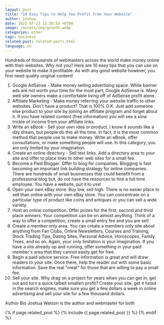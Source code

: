 ```yaml
---
layout: post
title: "10 Easy Tips to Help You Profit From Your Website"
author: joshua
date: 2022-07-23 12:20:53 +0700
image: /assets/img/growth.webp
categories: other
tags: business
related_post: related-posts.html
language: en
---
```

Hundreds of thousands of webmasters across the world make money online with their websites. Why not you? Here are 10 easy tips that you can use on your website to make it profitable. As with any good website however, you first need quality original content!

1. Google AdSense - Make money selling advertising space. While banner ads are not worth your time for the most part, Google AdSense is. Many web site owners make a comfortable living off of AdSense profit alone. 
2. Affiliate Marketing - Make money referring your website traffic to other websites. Don't have a product? That is 100% O.K.  Just add someone else product to your site by joining an affiliate program and forget about it. If you have related content (free information) you will see a slow trickle of income from your affiliate links.
3. Write an eBook - Sell your own idea or product. I know it sounds like a day dream, but people do this all the time. In fact, it is the most common method that people use to make money. Write an eBook, offer consultations, or make something people will use. In this category, you are only limited by your imagination.
4. Create an online directory - Sell text links. Add a directory area to your site and offer to place links to other web sites for a small fee.
5. Become a Paid Blogger. Offer to blog for companies. Blogging is fast becoming an important link building strategy for online companies. There are hundreds of small businesses that could benefit from a professional blog but, do not have the resources to hire a full time employee. You have a website, put it to use!
6. Open your own eBay store. Buy low, sell high. There is no easier place to sell than online with your own eBay store. You can concentrate on a particular type of product like coins and antiques or you can sell a wide variety.
7. Host an online competition. Offer prizes for the first, second and third place winners. Your competition can be on almost anything. Think of a way to offer a competition, create a small entry fee and you are set!
8. Create a member only area. You can create a members only site about anything from Fan Clubs, Online Newsletters, Courses and Training, Stock Trading Tips, Dating Sites, Personal Advice, Horoscopes, Family Trees, and so on.  Again, your only limitation is your imagination. If you have a site already up and running, offer something in your paid member's area that they cannot easily get for free.
9. Begin a paid advice service. Free information is great and will draw readers to your site. Once there, help the reader out with some basic information. Save the real "meat" for those that are willing to pay a small fee.
10. Sell your site. Why drag on a project for years when you can get in, get out and turn a quick (albeit smaller) profit?  Create your site, get it listed in the search engines, make sure you get a few dollars a week in online advertising and sell your site for a few thousand dollars.

Author Bio
Joshua Watson is the author and webmaster for both 

{% if page.related_post %}
  {% include {{ page.related_post }} %}
{% endif %}